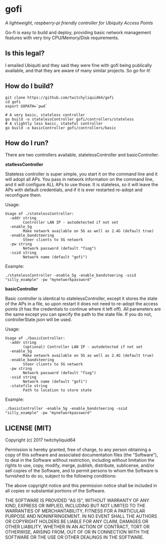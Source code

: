 gofi
============

*A lightweight, raspberry-pi friendly controller for Ubiquity Access Points*

Go-fi is easy to build and deploy, providing basic network management
features with very tiny CPU/Memory/Disk requirements.


Is this legal?
--------------

I emailed Ubiquiti and they said they were fine with gofi being publically available, and that they are aware of many similar projects. So go for it!


How do I build?
----------------

```shell
git clone https://github.com/twitchyliquid64/gofi
cd gofi
export GOPATH=`pwd`

# A very basic, stateless controller
go build -o statelessController gofi/controllers/stateless
# A slightly less basic, stateful controller
go build -o basicController gofi/controllers/basic
```

How do I run?
---------------

There are two controllers available, statelessController and basicController.

**statlessController**

Stateless controller is super simple, you start it on the command line and it will adopt all APs. You pass in network information on the command line, and it
will configure ALL APs to use those. It is stateless, so it will leave the APs with default credentials, and if it is ever restarted re-adopt and reconfigure them.

Usage:

```
Usage of ./statelessController:
  -addr string
    	Controller LAN IP - autodetected if not set
  -enable_5g
    	Make network available on 5G as well as 2.4G (default true)
  -enable_bandsteering
    	Steer clients to 5G network
  -pw string
    	Network password (default "fiog")
  -ssid string
    	Network name (default "gofi")
```

Example:

```./statelessController -enable_5g -enable_bandsteering -ssid "silly_example" -pw "mynetworkpassword"```

**basicController**

Basic controller is identical to statelessController, except it stores the state of the APs in a file, so upon restart it does not need to re-adopt the
access points (it has the credentials to continue where it left off). All parameters are the same except you can specify the path to the state file.
If you do not, controllerState.json will be used.


Usage:

```
Usage of ./basicController:
  -addr string
    	(optional) Controller LAN IP - autodetected if not set
  -enable_5g
    	Make network available on 5G as well as 2.4G (default true)
  -enable_bandsteering
    	Steer clients to 5G network
  -pw string
    	Network password (default "fiog")
  -ssid string
    	Network name (default "gofi")
  -statefile string
    	Path to location to store state
```

Example:

```./basicController -enable_5g -enable_bandsteering -ssid "silly_example" -pw "mynetworkpassword"```


LICENSE (MIT)
--------------

Copyright (c) 2017 twitchyliquid64

Permission is hereby granted, free of charge, to any person obtaining a copy
of this software and associated documentation files (the "Software"), to deal
in the Software without restriction, including without limitation the rights
to use, copy, modify, merge, publish, distribute, sublicense, and/or sell
copies of the Software, and to permit persons to whom the Software is
furnished to do so, subject to the following conditions:

The above copyright notice and this permission notice shall be included in all
copies or substantial portions of the Software.

THE SOFTWARE IS PROVIDED "AS IS", WITHOUT WARRANTY OF ANY KIND, EXPRESS OR
IMPLIED, INCLUDING BUT NOT LIMITED TO THE WARRANTIES OF MERCHANTABILITY,
FITNESS FOR A PARTICULAR PURPOSE AND NONINFRINGEMENT. IN NO EVENT SHALL THE
AUTHORS OR COPYRIGHT HOLDERS BE LIABLE FOR ANY CLAIM, DAMAGES OR OTHER
LIABILITY, WHETHER IN AN ACTION OF CONTRACT, TORT OR OTHERWISE, ARISING FROM,
OUT OF OR IN CONNECTION WITH THE SOFTWARE OR THE USE OR OTHER DEALINGS IN THE
SOFTWARE.
